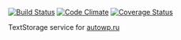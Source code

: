 [![Build Status](https://travis-ci.org/autowp/textstorage.svg?branch=master)](https://travis-ci.org/autowp/textstorage)
[![Code Climate](https://codeclimate.com/github/autowp/textstorage/badges/gpa.svg)](https://codeclimate.com/github/autowp/textstorage)
[![Coverage Status](https://coveralls.io/repos/github/autowp/textstorage/badge.svg?branch=master)](https://coveralls.io/github/autowp/textstorage?branch=master)

TextStorage service for [autowp.ru](https://github.com/autowp/autowp)
